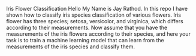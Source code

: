 Iris Flower Classification
Hello My Name is Jay Rathod.
In this repo I have shown how to classify iris species classification of various flowers.
Iris flower has three species; setosa, versicolor, and virginica, which differs according to their
measurements. Now assume that you have the measurements of the iris flowers according to
their species, and here your task is to train a machine learning model that can learn from the
measurements of the iris species and classify them.
